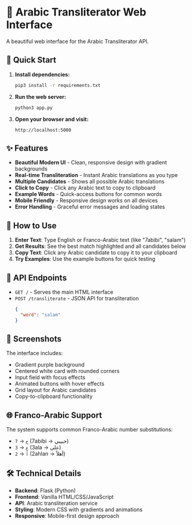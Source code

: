 # 🌙 Arabic Transliterator Web Interface

A beautiful web interface for the Arabic Transliterator API.

## 🚀 Quick Start

1. **Install dependencies:**
   ```bash
   pip3 install -r requirements.txt
   ```

2. **Run the web server:**
   ```bash
   python3 app.py
   ```

3. **Open your browser and visit:**
   ```
   http://localhost:5000
   ```

## ✨ Features

- **Beautiful Modern UI** - Clean, responsive design with gradient backgrounds
- **Real-time Transliteration** - Instant Arabic translations as you type
- **Multiple Candidates** - Shows all possible Arabic translations
- **Click to Copy** - Click any Arabic text to copy to clipboard
- **Example Words** - Quick-access buttons for common words
- **Mobile Friendly** - Responsive design works on all devices
- **Error Handling** - Graceful error messages and loading states

## 🎯 How to Use

1. **Enter Text**: Type English or Franco-Arabic text (like "7abibi", "salam")
2. **Get Results**: See the best match highlighted and all candidates below
3. **Copy Text**: Click any Arabic candidate to copy it to your clipboard
4. **Try Examples**: Use the example buttons for quick testing

## 🔧 API Endpoints

- `GET /` - Serves the main HTML interface
- `POST /transliterate` - JSON API for transliteration
  ```json
  {
    "word": "salam"
  }
  ```

## 📱 Screenshots

The interface includes:
- Gradient purple background
- Centered white card with rounded corners
- Input field with focus effects
- Animated buttons with hover effects
- Grid layout for Arabic candidates
- Copy-to-clipboard functionality

## 🌐 Franco-Arabic Support

The system supports common Franco-Arabic number substitutions:
- `7` → `ح` (7abibi → حبيبي)
- `3` → `ع` (3ala → على)
- `2` → `أ` (2ahlan → أهلاً)

## 🛠️ Technical Details

- **Backend**: Flask (Python)
- **Frontend**: Vanilla HTML/CSS/JavaScript
- **API**: Arabic transliteration service
- **Styling**: Modern CSS with gradients and animations
- **Responsive**: Mobile-first design approach 